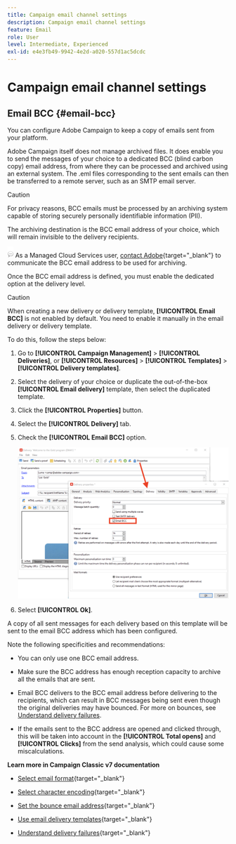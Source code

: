 ```yaml
---
title: Campaign email channel settings
description: Campaign email channel settings
feature: Email
role: User
level: Intermediate, Experienced
exl-id: e4e3fb49-9942-4e2d-a020-557d1ac5dcdc
---
```

# Campaign email channel settings

## Email BCC {#email-bcc}

<!--
>[!NOTE]
>
>This capability is available starting Campaign v8.3. To check your version, refer to [this section](../start/compatibility-matrix.md#how-to-check-your-campaign-version-and-buildversion)-->

You can configure Adobe Campaign to keep a copy of emails sent from your platform.

Adobe Campaign itself does not manage archived files. It does enable you to send the messages of your choice to a dedicated BCC (blind carbon copy) email address, from where they can be processed and archived using an external system. The .eml files corresponding to the sent emails can then be transferred to a remote server, such as an SMTP email server.

>[!CAUTION]
>
>For privacy reasons, BCC emails must be processed by an archiving system capable of storing securely personally identifiable information (PII).

The archiving destination is the BCC email address of your choice, which will remain invisible to the delivery recipients.

![](../assets/do-not-localize/speech.png)  As a Managed Cloud Services user, [contact Adobe](../start/campaign-faq.md#support){target="_blank"} to communicate the BCC email address to be used for archiving.

Once the BCC email address is defined, you must enable the dedicated option at the delivery level.

>[!CAUTION]
>
>When creating a new delivery or delivery template, **[!UICONTROL Email BCC]** is not enabled by default. You need to enable it manually in the email delivery or delivery template.


To do this, follow the steps below:

1. Go to **[!UICONTROL Campaign Management]** > **[!UICONTROL Deliveries]**, or **[!UICONTROL Resources]** > **[!UICONTROL Templates]** > **[!UICONTROL Delivery templates]**.
1. Select the delivery of your choice or duplicate the out-of-the-box **[!UICONTROL Email delivery]** template, then select the duplicated template.
1. Click the **[!UICONTROL Properties]** button.
1. Select the **[!UICONTROL Delivery]** tab.
1. Check the **[!UICONTROL Email BCC]** option.

    ![](assets/email-bcc.png)

1. Select **[!UICONTROL Ok]**.

A copy of all sent messages for each delivery based on this template will be sent to the email BCC address which has been configured.

Note the following specificities and recommendations:

* You can only use one BCC email address.

* Make sure the BCC address has enough reception capacity to archive all the emails that are sent.

* Email BCC <!--with Enhanced MTA--> delivers to the BCC email address before delivering to the recipients, which can result in BCC messages being sent even though the original deliveries may have bounced. For more on bounces, see [Understand delivery failures](../send/delivery-failures.md).

* If the emails sent to the BCC address are opened and clicked through, this will be taken into account in the **[!UICONTROL Total opens]** and **[!UICONTROL Clicks]** from the send analysis, which could cause some miscalculations.

<!--Only successfully sent emails are taken in account, bounces are not.-->

**Learn more in Campaign Classic v7 documentation**

* [Select email format](https://experienceleague.adobe.com/docs/campaign-classic/using/sending-messages/sending-emails/sending-an-email/email-parameters.html#selecting-message-formats){target="_blank"}

* [Select character encoding](https://experienceleague.adobe.com/docs/campaign-classic/using/sending-messages/sending-emails/sending-an-email/email-parameters.html#character-encoding){target="_blank"}

* [Set the bounce email address](https://experienceleague.adobe.com/docs/campaign-classic/using/sending-messages/sending-emails/sending-an-email/email-parameters.html#managing-bounce-emails){target="_blank"}

* [Use email delivery templates](https://experienceleague.adobe.com/docs/campaign-classic/using/sending-messages/using-delivery-templates/about-templates.html){target="_blank"}

* [Understand delivery failures](https://experienceleague.adobe.com/docs/campaign-classic/using/sending-messages/monitoring-deliveries/understanding-delivery-failures.html){target="_blank"}

